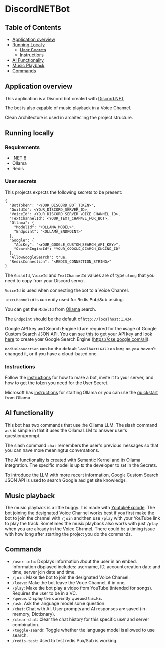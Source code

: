 # DiscordNETBot

## Table of Contents

- [Application overview](#application-overview)
- [Running Locally](#running-locally)
  - [User Secrets](#user-secrets)
  - [Instructions](#instructions)
- [AI Functionality](#ai-functionality)
- [Music Playback](#music-playback)
- [Commands](#commands)

## Application overview

This application is a Discord bot created with [Discord.NET](https://docs.discordnet.dev/).

The bot is also capable of music playback in a Voice Channel.

Clean Architecture is used in architecting the project structure.

## Running locally

### Requirements

- [.NET 8](https://dotnet.microsoft.com/en-us/download)
- Ollama
- Redis

### User secrets

This projects expects the following secrets to be present:

```
{
  "BotToken": "<YOUR_DISCORD_BOT_TOKEN>",
  "GuildId": <YOUR_DISCORD_SERVER_ID>,
  "VoiceId": <YOUR_DISCORD_SERVER_VOICE_CHANNEL_ID>,
  "TextChannelId": <YOUR_TEXT_CHANNEL_FOR_BOT>,
  "Ollama": {
    "ModelId": "<OLLAMA_MODEL>",
    "Endpoint": "<OLLAMA_ENDPOINT>"
  },
  "Google": {
    "ApiKey": "<YOUR_GOOGLE_CUSTOM_SEARCH_API_KEY>",
    "SearchEngineId": "YOUR_GOOGLE_SEARCH_ENGINE_ID"
  },
  "AllowGoogleSearch": true,
  "RedisConnection": "<REDIS_CONNECTION_STRING>"
}
```
The `GuildId`, `VoiceId` and `TextChannelId` values are of type `ulong` that you need to copy from your Discord server.

`VoiceId` is used when connecting the bot to a Voice Channel.

`TextChannelId` is currently used for Redis Pub/Sub testing.

You can get the `ModelId` from [Ollama](https://ollama.com/search) search.

The `Endpoint` should be the default of `http://localhost:11434`.

Google API key and Search Engine Id are required for the usage of Google Custom Search JSON API.
You can see [this](https://developers.google.com/custom-search/v1/overview) to get your API key
and look [here](https://developers.google.com/custom-search/v1/using_rest) to create your Google
Search Engine (https://cse.google.com/all).

`RedisConnection` can be the default `localhost:6379` as long as you haven't changed it, or
if you have a cloud-based one.

### Instructions

Follow the [instructions](https://docs.discordnet.dev/guides/getting_started/first-bot.html) for how to make a bot,
invite it to your server, and how to get the token you need for the User Secret.

Microsoft has [instructions](https://learn.microsoft.com/en-us/semantic-kernel/concepts/ai-services/chat-completion/?tabs=csharp-Ollama%2Cpython-AzureOpenAI%2Cjava-AzureOpenAI&pivots=programming-language-csharp) for starting Ollama
or you can use the [quickstart](https://docs.ollama.com/quickstart) from Ollama.

## AI functionality

This bot has two commands that use the Ollama LLM. The slash command `ask` is simple in that it uses the Ollama LLM
to answer user's question/prompt.

The slash command `chat` remembers the user's previous messages so that you can have more meaningful conversations.

The AI functionality is created with Semantic Kernel and its Ollama integration. The specific model is up to the
developer to set in the Secrets.

To introduce the LLM with more recent information, Google Custom Search JSON API is used to search Google and get
site knowledge.

## Music playback

The music playback is a little buggy. It is made with [YoutubeExplode](https://github.com/Tyrrrz/YoutubeExplode).
The bot joining the designated Voice Channel works best if you first make the bot to join the channel with
`/join` and then use `/play` with your YouTube link to play the track. Sometimes the music playback also works
with just `/play` when you are already in the Voice Channel. There could be a timing issue with how long after
starting the project you do the commands.

## Commands

- `/user-info`: Displays information about the user in an embed. Information displayed includes: username,
ID, account creation date and time, server join date and time.
- `/join`: Make the bot to join the designated Voice Channel.
- `/leave`: Make the bot leave the Voice Channel, if in one.
- `/play`: Make the bot play a video from YouTube (intended for songs). Requires the user to be in a VC.
- `/queue`: Display the currently queued tracks.
- `/ask`: Ask the language model some question.
- `/chat`: Chat with AI. User prompts and AI responses are saved (in-memory, Dictionary).
- `/clear-chat`: Clear the chat history for this specific user and server combination.
- `/toggle-search`: Toggle whether the language model is allowed to use search.
- `/redis-test`: Used to test redis Pub/Sub is working.